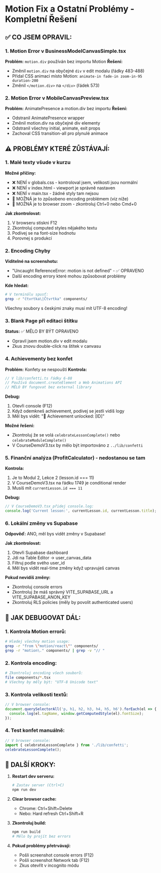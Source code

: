 # Motion Fix a Ostatní Problémy - Kompletní Řešení

## ✅ CO JSEM OPRAVIL:

### 1. Motion Error v BusinessModelCanvasSimple.tsx
**Problém:** `motion.div` používán bez importu Motion
**Řešení:** 
- Změnil `motion.div` na obyčejné `div` v edit modalu (řádky 483-488)
- Přidal CSS animaci místo Motion: `animate-in fade-in zoom-in-95 duration-200`
- Změnil `</motion.div>` na `</div>` (řádek 573)

### 2. Motion Error v MobileCanvasPreview.tsx  
**Problém:** AnimatePresence a motion.div bez importu
**Řešení:**
- Odstranil AnimatePresence wrapper
- Změnil motion.div na obyčejné div elementy
- Odstranil všechny initial, animate, exit props
- Zachoval CSS transition-all pro plynulé animace

## ⚠️ PROBLÉMY KTERÉ ZŮSTÁVAJÍ:

### 1. Malé texty všude v kurzu
**Možné příčiny:**
- ❌ NENÍ v globals.css - kontroloval jsem, velikosti jsou normální
- ❌ NENÍ v index.html - viewport je správně nastaven
- ❌ NENÍ v main.tsx - žádné styly tam nejsou
- 🤔 MOŽNÁ je to způsobeno encoding problémem (viz níže)
- 🤔 MOŽNÁ je to browser zoom - zkontroluj Ctrl+0 nebo Cmd+0

**Jak zkontrolovat:**
1. V browseru stiskni F12
2. Zkontroluj computed styles nějakého textu
3. Podívej se na font-size hodnotu
4. Porovnej s produkcí

### 2. Encoding Chyby
**Viditelné na screenshotu:**
- "Uncaught ReferenceError: motion is not defined" - ✅ OPRAVENO
- Další encoding errory které mohou způsobovat problémy

**Kde hledat:**
```bash
# V terminálu spusť:
grep -r "čtvrtka\|Čtvrtka" components/
```

Všechny soubory s českými znaky musí mít UTF-8 encoding!

### 3. Blank Page při editaci štítku
**Status:** ✅ MĚLO BY BÝT OPRAVENO
- Opravil jsem motion.div v edit modalu
- Zkus znovu double-click na štítek v canvasu

### 4. Achievementy bez konfet
**Problém:** Konfety se nespouští
**Kontrola:**
```typescript
// V lib/confetti.ts řádky 6-88
// Používá document.createElement a Web Animations API
// MĚLO BY fungovat bez external library
```

**Debug:**
1. Otevři console (F12)
2. Když odemkneš achievement, podívej se jestli vidíš logy
3. Měl bys vidět: "🎉 Achievement unlocked: [ID]"

**Možné řešení:**
- Zkontroluj že se volá `celebrateLessonComplete()` nebo `celebrateModuleComplete()`
- V CourseDemoV3.tsx by mělo být importováno z `../lib/confetti`

### 5. Finanční analýza (ProfitCalculator) - nedostanou se tam
**Kontrola:**
1. Je to Modul 2, Lekce 2 (lesson.id === 11)
2. V CourseDemoV3.tsx na řádku 1749 je conditional render
3. Musíš mít `currentLesson.id === 11`

**Debug:**
```typescript
// V CourseDemoV3.tsx přidej console.log:
console.log('Current lesson:', currentLesson.id, currentLesson.title);
```

### 6. Lokální změny vs Supabase
**Odpověď:** ANO, měl bys vidět změny v Supabase!

**Jak zkontrolovat:**
1. Otevři Supabase dashboard
2. Jdi na Table Editor → user_canvas_data
3. Filtruj podle svého user_id
4. Měl bys vidět real-time změny když upravuješ canvas

**Pokud nevidíš změny:**
- Zkontroluj console errors
- Zkontroluj že máš správný VITE_SUPABASE_URL a VITE_SUPABASE_ANON_KEY
- Zkontroluj RLS policies (měly by povolit authenticated users)

## 🔧 JAK DEBUGOVAT DÁL:

### 1. Kontrola Motion errorů:
```bash
# Hledej všechny motion usage:
grep -r "from \"motion/react\"" components/
grep -r "motion\." components/ | grep -v "// "
```

### 2. Kontrola encoding:
```bash
# Zkontroluj encoding všech souborů:
file components/*.tsx
# Všechny by měly být: "UTF-8 Unicode text"
```

### 3. Kontrola velikosti textů:
```javascript
// V browser console:
document.querySelectorAll('p, h1, h2, h3, h4, h5, h6').forEach(el => {
  console.log(el.tagName, window.getComputedStyle(el).fontSize);
});
```

### 4. Test konfet manuálně:
```javascript
// V browser console:
import { celebrateLessonComplete } from './lib/confetti';
celebrateLessonComplete();
```

## 📝 DALŠÍ KROKY:

1. **Restart dev serveru:**
   ```bash
   # Zastav server (Ctrl+C)
   npm run dev
   ```

2. **Clear browser cache:**
   - Chrome: Ctrl+Shift+Delete
   - Nebo: Hard refresh Ctrl+Shift+R

3. **Zkontroluj build:**
   ```bash
   npm run build
   # Mělo by projít bez errors
   ```

4. **Pokud problémy přetrvávají:**
   - Pošli screenshot console errors (F12)
   - Pošli screenshot Network tab (F12)
   - Zkus otevřít v incognito módu

